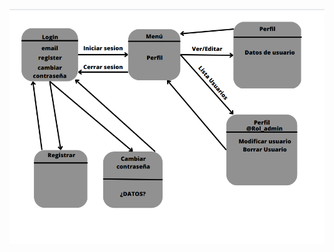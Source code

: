 
![Image](https://github.com/x1n4px/Angular-SpringBoot-Proyect/blob/main/aux/images/MS1.png?raw=true)
